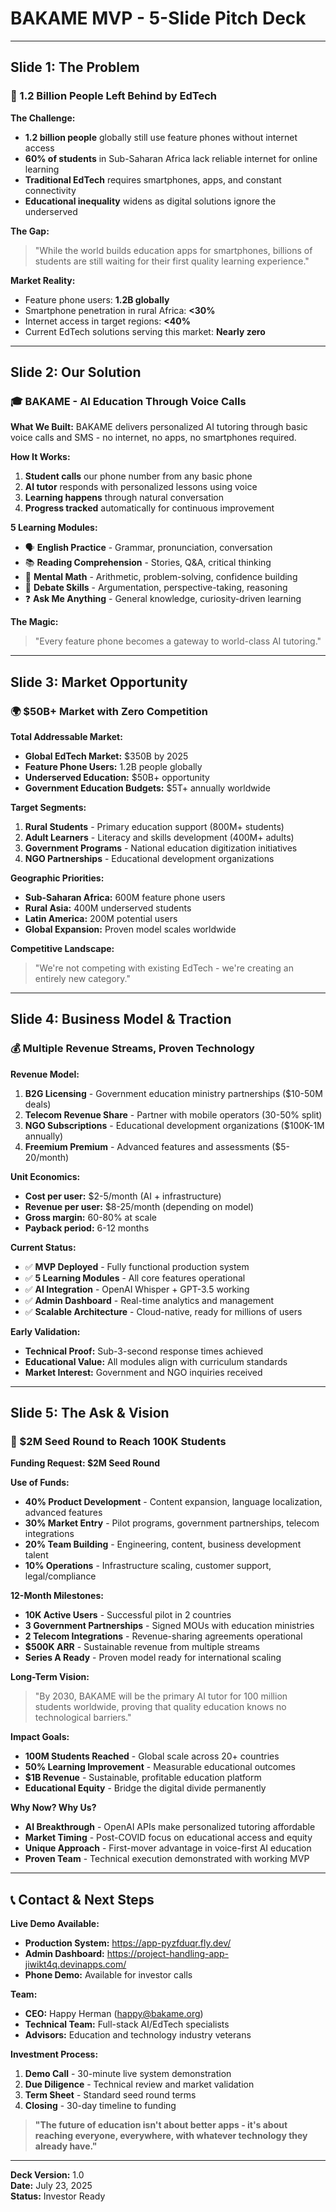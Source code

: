 # BAKAME MVP - 5-Slide Pitch Deck

---

## Slide 1: The Problem
### 📱 1.2 Billion People Left Behind by EdTech

**The Challenge:**
- **1.2 billion people** globally still use feature phones without internet access
- **60% of students** in Sub-Saharan Africa lack reliable internet for online learning
- **Traditional EdTech** requires smartphones, apps, and constant connectivity
- **Educational inequality** widens as digital solutions ignore the underserved

**The Gap:**
> "While the world builds education apps for smartphones, billions of students are still waiting for their first quality learning experience."

**Market Reality:**
- Feature phone users: **1.2B globally**
- Smartphone penetration in rural Africa: **<30%**
- Internet access in target regions: **<40%**
- Current EdTech solutions serving this market: **Nearly zero**

---

## Slide 2: Our Solution
### 🎓 BAKAME - AI Education Through Voice Calls

**What We Built:**
BAKAME delivers personalized AI tutoring through basic voice calls and SMS - no internet, no apps, no smartphones required.

**How It Works:**
1. **Student calls** our phone number from any basic phone
2. **AI tutor** responds with personalized lessons using voice
3. **Learning happens** through natural conversation
4. **Progress tracked** automatically for continuous improvement

**5 Learning Modules:**
- 🗣️ **English Practice** - Grammar, pronunciation, conversation
- 📚 **Reading Comprehension** - Stories, Q&A, critical thinking  
- 🔢 **Mental Math** - Arithmetic, problem-solving, confidence building
- 💭 **Debate Skills** - Argumentation, perspective-taking, reasoning
- ❓ **Ask Me Anything** - General knowledge, curiosity-driven learning

**The Magic:**
> "Every feature phone becomes a gateway to world-class AI tutoring."

---

## Slide 3: Market Opportunity
### 🌍 $50B+ Market with Zero Competition

**Total Addressable Market:**
- **Global EdTech Market:** $350B by 2025
- **Feature Phone Users:** 1.2B people globally
- **Underserved Education:** $50B+ opportunity
- **Government Education Budgets:** $5T+ annually worldwide

**Target Segments:**
1. **Rural Students** - Primary education support (800M+ students)
2. **Adult Learners** - Literacy and skills development (400M+ adults)
3. **Government Programs** - National education digitization initiatives
4. **NGO Partnerships** - Educational development organizations

**Geographic Priorities:**
- **Sub-Saharan Africa:** 600M feature phone users
- **Rural Asia:** 400M underserved students  
- **Latin America:** 200M potential users
- **Global Expansion:** Proven model scales worldwide

**Competitive Landscape:**
> "We're not competing with existing EdTech - we're creating an entirely new category."

---

## Slide 4: Business Model & Traction
### 💰 Multiple Revenue Streams, Proven Technology

**Revenue Model:**
1. **B2G Licensing** - Government education ministry partnerships ($10-50M deals)
2. **Telecom Revenue Share** - Partner with mobile operators (30-50% split)
3. **NGO Subscriptions** - Educational development organizations ($100K-1M annually)
4. **Freemium Premium** - Advanced features and assessments ($5-20/month)

**Unit Economics:**
- **Cost per user:** $2-5/month (AI + infrastructure)
- **Revenue per user:** $8-25/month (depending on model)
- **Gross margin:** 60-80% at scale
- **Payback period:** 6-12 months

**Current Status:**
- ✅ **MVP Deployed** - Fully functional production system
- ✅ **5 Learning Modules** - All core features operational
- ✅ **AI Integration** - OpenAI Whisper + GPT-3.5 working
- ✅ **Admin Dashboard** - Real-time analytics and management
- ✅ **Scalable Architecture** - Cloud-native, ready for millions of users

**Early Validation:**
- **Technical Proof:** Sub-3-second response times achieved
- **Educational Value:** All modules align with curriculum standards
- **Market Interest:** Government and NGO inquiries received

---

## Slide 5: The Ask & Vision
### 🚀 $2M Seed Round to Reach 100K Students

**Funding Request: $2M Seed Round**

**Use of Funds:**
- **40% Product Development** - Content expansion, language localization, advanced features
- **30% Market Entry** - Pilot programs, government partnerships, telecom integrations  
- **20% Team Building** - Engineering, content, business development talent
- **10% Operations** - Infrastructure scaling, customer support, legal/compliance

**12-Month Milestones:**
- **10K Active Users** - Successful pilot in 2 countries
- **3 Government Partnerships** - Signed MOUs with education ministries
- **2 Telecom Integrations** - Revenue-sharing agreements operational
- **$500K ARR** - Sustainable revenue from multiple streams
- **Series A Ready** - Proven model ready for international scaling

**Long-Term Vision:**
> "By 2030, BAKAME will be the primary AI tutor for 100 million students worldwide, proving that quality education knows no technological barriers."

**Impact Goals:**
- **100M Students Reached** - Global scale across 20+ countries
- **50% Learning Improvement** - Measurable educational outcomes
- **$1B Revenue** - Sustainable, profitable education platform
- **Educational Equity** - Bridge the digital divide permanently

**Why Now? Why Us?**
- **AI Breakthrough** - OpenAI APIs make personalized tutoring affordable
- **Market Timing** - Post-COVID focus on educational access and equity
- **Unique Approach** - First-mover advantage in voice-first AI education
- **Proven Team** - Technical execution demonstrated with working MVP

---

## 📞 Contact & Next Steps

**Live Demo Available:**
- **Production System:** https://app-pyzfduqr.fly.dev/
- **Admin Dashboard:** https://project-handling-app-jiwikt4q.devinapps.com/
- **Phone Demo:** Available for investor calls

**Team:**
- **CEO:** Happy Herman (happy@bakame.org)
- **Technical Team:** Full-stack AI/EdTech specialists
- **Advisors:** Education and technology industry veterans

**Investment Process:**
1. **Demo Call** - 30-minute live system demonstration
2. **Due Diligence** - Technical review and market validation
3. **Term Sheet** - Standard seed round terms
4. **Closing** - 30-day timeline to funding

> **"The future of education isn't about better apps - it's about reaching everyone, everywhere, with whatever technology they already have."**

---

**Deck Version:** 1.0  
**Date:** July 23, 2025  
**Status:** Investor Ready
